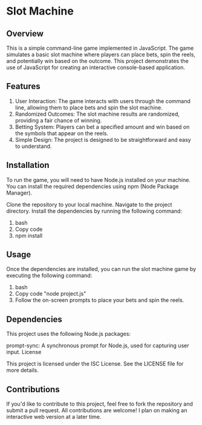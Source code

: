 # Slot Machine



## Overview

This is a simple command-line game implemented in JavaScript. The game simulates a basic slot machine where players can place bets, spin the reels, and potentially win based on the outcome. This project demonstrates the use of JavaScript for creating an interactive console-based application.



## Features

1. User Interaction: The game interacts with users through the command line, allowing them to place bets and spin the slot machine.
2. Randomized Outcomes: The slot machine results are randomized, providing a fair chance of winning.
3. Betting System: Players can bet a specified amount and win based on the symbols that appear on the reels.
4. Simple Design: The project is designed to be straightforward and easy to understand.



## Installation

To run the game, you will need to have Node.js installed on your machine. You can install the required dependencies using npm (Node Package Manager).

Clone the repository to your local machine.
Navigate to the project directory.
Install the dependencies by running the following command:
1. bash
2. Copy code
3. npm install



## Usage

Once the dependencies are installed, you can run the slot machine game by executing the following command:

1. bash
2. Copy code "node project.js"
3. Follow the on-screen prompts to place your bets and spin the reels.



## Dependencies

This project uses the following Node.js packages:

prompt-sync: A synchronous prompt for Node.js, used for capturing user input.
License

This project is licensed under the ISC License. See the LICENSE file for more details.



## Contributions

If you'd like to contribute to this project, feel free to fork the repository and submit a pull request. All contributions are welcome! I plan on making an interactive web version at a later time.
